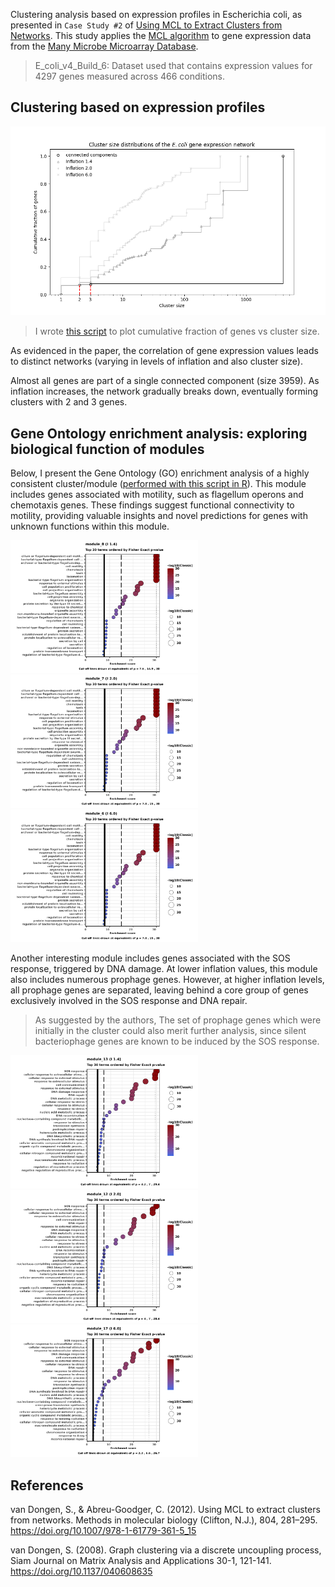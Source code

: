 Clustering analysis based on expression profiles in Escherichia coli, as presented in `Case Study #2` of [Using MCL to Extract Clusters from Networks](http://micans.org/mcl/lit/mimb.pdf). This study applies the [MCL algorithm](http://micans.org/mcl/) to gene expression data from the [Many Microbe Microarray Database](http://m3d.mssm.edu/norm/).

>E_coli_v4_Build_6: Dataset used that contains expression values for 4297 genes measured across 466 conditions.

## Clustering based on expression profiles

![](https://github.com/felipevzps/ecoli-co-expression-network/blob/main/results/clusterSizeDistribution.png)
>I wrote [this script](https://github.com/felipevzps/ecoli-co-expression-network/blob/main/code/clusterSizeDistribution.py) to plot cumulative fraction of genes vs cluster size.

As evidenced in the paper, the correlation of gene expression values leads to distinct networks (varying in levels of inflation and also cluster size).

Almost all genes are part of a single connected component (size 3959). As inflation increases, the network gradually breaks down, eventually forming clusters with 2 and 3 genes.

## Gene Ontology enrichment analysis: exploring biological function of modules

Below, I present the Gene Ontology (GO) enrichment analysis of a highly consistent cluster/module ([performed with this script in R](https://github.com/felipevzps/ecoli-co-expression-network/blob/main/code/enrichmentGO.R)). This module includes genes associated with motility, such as flagellum operons and chemotaxis genes. These findings suggest functional connectivity to motility, providing valuable insights and novel predictions for genes with unknown functions within this module.

<p float="left">
  <img src="https://github.com/felipevzps/ecoli-co-expression-network/blob/main/results/enrichment/I14/module_8_GO_30Terms_Fisher.png" width="300" />
  <img src="https://github.com/felipevzps/ecoli-co-expression-network/blob/main/results/enrichment/I20/module_7_GO_30Terms_Fisher.png" width="300" /> 
  <img src="https://github.com/felipevzps/ecoli-co-expression-network/blob/main/results/enrichment/I60/module_6_GO_30Terms_Fisher.png" width="300" />
</p>

Another interesting module includes genes associated with the SOS response, triggered by DNA damage. At lower inflation values, this module also includes numerous prophage genes. However, at higher inflation levels, all prophage genes are separated, leaving behind a core group of genes exclusively involved in the SOS response and DNA repair. 
>As suggested by the authors, The set of prophage genes which were initially in the cluster could also merit further analysis, since silent bacteriophage genes are known to be induced by the SOS response.

<p float="left">
  <img src="https://github.com/felipevzps/ecoli-co-expression-network/blob/main/results/enrichment/I14/module_13_GO_30Terms_Fisher.png" width="300" />
  <img src="https://github.com/felipevzps/ecoli-co-expression-network/blob/main/results/enrichment/I20/module_12_GO_30Terms_Fisher.png" width="300" /> 
  <img src="https://github.com/felipevzps/ecoli-co-expression-network/blob/main/results/enrichment/I60/module_17_GO_30Terms_Fisher.png" width="300" />
</p>

## References
van Dongen, S., & Abreu-Goodger, C. (2012). Using MCL to extract clusters from networks. Methods in molecular biology (Clifton, N.J.), 804, 281–295. https://doi.org/10.1007/978-1-61779-361-5_15

van Dongen, S. (2008). Graph clustering via a discrete uncoupling process, Siam Journal on Matrix Analysis and Applications 30-1, 121-141. https://doi.org/10.1137/040608635
